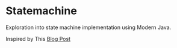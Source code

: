 # Statemachine

Exploration into state machine implementation using Modern Java.

Inspired by This [Blog Post](https://python-3-patterns-idioms-test.readthedocs.io/en/latest/StateMachine.html)
